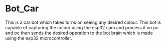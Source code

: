 # Bot_Car
This is a car bot which takes turns on seeing any desired colour. This bot is capable of capturing the colour using the esp32 cam and process it on pc and pc then sends the desired operation to the bot brain which is made using the esp32 microcontroller.
